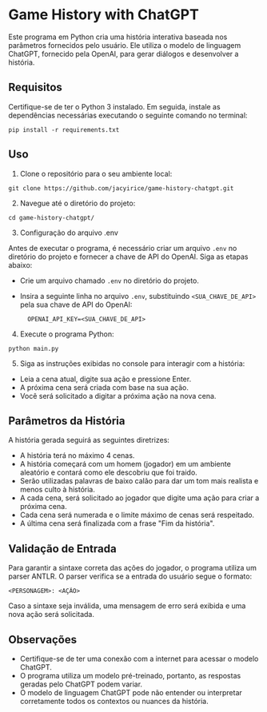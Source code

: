 # Game History with ChatGPT

Este programa em Python cria uma história interativa baseada nos parâmetros fornecidos pelo usuário. Ele utiliza o modelo de linguagem ChatGPT, fornecido pela OpenAI, para gerar diálogos e desenvolver a história.

## Requisitos

Certifique-se de ter o Python 3 instalado. Em seguida, instale as dependências necessárias executando o seguinte comando no terminal:

```shell
pip install -r requirements.txt
```

## Uso

1. Clone o repositório para o seu ambiente local:

```shell
git clone https://github.com/jacyirice/game-history-chatgpt.git
```

2. Navegue até o diretório do projeto:

```shell
cd game-history-chatgpt/
```

3. Configuração do arquivo .env

Antes de executar o programa, é necessário criar um arquivo `.env` no diretório do projeto e fornecer a chave de API do OpenAI. Siga as etapas abaixo:

- Crie um arquivo chamado `.env` no diretório do projeto.
- Insira a seguinte linha no arquivo `.env`, substituindo `<SUA_CHAVE_DE_API>` pela sua chave de API do OpenAI:

        OPENAI_API_KEY=<SUA_CHAVE_DE_API>

4. Execute o programa Python:

```shell
python main.py
```


5. Siga as instruções exibidas no console para interagir com a história:

- Leia a cena atual, digite sua ação e pressione Enter.
- A próxima cena será criada com base na sua ação.
- Você será solicitado a digitar a próxima ação na nova cena.

## Parâmetros da História

A história gerada seguirá as seguintes diretrizes:

- A história terá no máximo 4 cenas.
- A história começará com um homem (jogador) em um ambiente aleatório e contará como ele descobriu que foi traido.
- Serão utilizadas palavras de baixo calão para dar um tom mais realista e menos culto à história.
- A cada cena, será solicitado ao jogador que digite uma ação para criar a próxima cena.
- Cada cena será numerada e o limite máximo de cenas será respeitado.
- A última cena será finalizada com a frase "Fim da história".

## Validação de Entrada

Para garantir a sintaxe correta das ações do jogador, o programa utiliza um parser ANTLR. O parser verifica se a entrada do usuário segue o formato:
                
    <PERSONAGEM>: <AÇÃO>

Caso a sintaxe seja inválida, uma mensagem de erro será exibida e uma nova ação será solicitada.

## Observações

- Certifique-se de ter uma conexão com a internet para acessar o modelo ChatGPT.
- O programa utiliza um modelo pré-treinado, portanto, as respostas geradas pelo ChatGPT podem variar.
- O modelo de linguagem ChatGPT pode não entender ou interpretar corretamente todos os contextos ou nuances da história.
